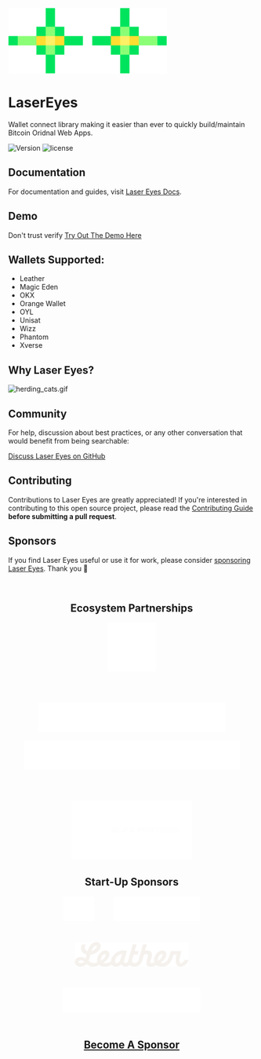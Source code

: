 ![lasereyes_logo](./.github/assets/lasereyes.png)

# LaserEyes

Wallet connect library making it easier than ever to quickly build/maintain Bitcoin Oridnal Web Apps.

![Version](https://img.shields.io/npm/v/@omnisat/lasereyes)
![license](https://img.shields.io/github/license/omnisat/lasereyes.svg?style=flat-square)

## Documentation

For documentation and guides, visit [Laser Eyes Docs](https://lasereyes.build/).

## Demo

Don't trust verify [Try Out The Demo Here](https://demo.lasereyes.build)

## Wallets Supported:

- Leather
- Magic Eden
- OKX
- Orange Wallet
- OYL
- Unisat
- Wizz
- Phantom
- Xverse

## Why Laser Eyes?
<img alt="herding_cats.gif" src="https://media.giphy.com/media/v1.Y2lkPTc5MGI3NjExN3ZsZnUwNXdydTB6a3oyNDBmNTRwajJvdW5[…]uNDh0bCZlcD12MV9naWZzX3NlYXJjaCZjdD1n/7MIULHLEeZyKs/giphy.gif">



## Community

For help, discussion about best practices, or any other conversation that would benefit from being searchable:

[Discuss Laser Eyes on GitHub](https://github.com/omnisat/lasereyes/discussions)

## Contributing

Contributions to Laser Eyes are greatly appreciated! If you're interested in contributing to this open source project, please read the [Contributing Guide](https://www.lasereyes.build/docs/contributing) **before submitting a pull request**.

## Sponsors

If you find Laser Eyes useful or use it for work, please consider [sponsoring Laser Eyes](https://github.com/sponsors/omnisat). Thank you 🙏

<br/>

<h2 style="text-align: center;">Ecosystem Partnerships</h2>
<p style="display: flex; justify-content: center; align-items: center; gap: 60px; flex-wrap: wrap;">
  <a href="https://www.utxo.management/">
    <picture>
      <source media="(prefers-color-scheme: dark)" srcset="./.github/assets/utxo.svg">
      <img alt="UTXO Management" src="./.github/assets/utxo.svg" width="auto" height="100">
    </picture>
  </a>
  <a href="https://ordinalsbot.com/">
    <picture>
      <source media="(prefers-color-scheme: dark)" srcset="./.github/assets/ordinals-bot.svg">
      <img alt="Ordinals Bot" src="./.github/assets/ordinals-bot.svg" width="auto" height="60">
    </picture>
  </a>
</p>
<p style="display: flex; justify-content: center; align-items: center; gap: 60px; flex-wrap: wrap;">
  <a href="https://l1f.io/">
    <picture>
      <source media="(prefers-color-scheme: dark)" srcset="./.github/assets/l1f.svg">
      <img alt="L1F" src="./.github/assets/l1f.svg" width="auto" height="60">
    </picture>
  </a>
  <a href="https://x.com/BLIFEProtocol">
    <picture>
      <source media="(prefers-color-scheme: dark)" srcset="./.github/assets/blife.svg">
      <img alt="L1F" src="./.github/assets/blife.svg" width="auto" height="120">
    </picture>
  </a>
</p>

<h2 style="text-align: center;">Start-Up Sponsors</h2>
<p style="display: flex; justify-content: center; align-items: center; gap: 40px; flex-wrap: wrap;">
  <a href="https://www.seizectrl.io/">
    <picture>
      <source media="(prefers-color-scheme: dark)" srcset="./.github/assets/ctrl.svg">
      <img alt="Seize CTRL" src="./.github/assets/ctrl.svg" width="auto" height="50">
    </picture>
  </a>
  <a href="https://satsventures.com/">
    <picture>
      <source media="(prefers-color-scheme: dark)" srcset="./.github/assets/sats-ventures.svg">
      <img alt="Seize CTRL" src="./.github/assets/sats-ventures.svg" width="auto" height="50">
    </picture>
  </a>
  <a href="https://leather.io/">
    <picture>
      <source media="(prefers-color-scheme: dark)" srcset="./.github/assets/leather.svg">
      <img alt="Leather" src="./.github/assets/leather.svg" width="auto" height="50">
    </picture>
  </a>
  <a href="https://www.orangecrypto.com/">
    <picture>
      <source media="(prefers-color-scheme: dark)" srcset="./.github/assets/orangewallet.svg">
      <img alt="Orange Wallet" src="./.github/assets/orangewallet.svg" width="auto" height="50">
    </picture>
  </a>
</p>
<br>

<h4 style="text-align: center; font-size: 1.5em; margin-top: 20px; margin-bottom: 20px;">
  <a href="https://github.com/sponsors/omnisat">Become A Sponsor</a>
</h4>
